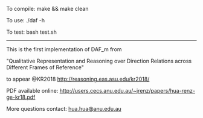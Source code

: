 To compile: make && make clean

To use: ./daf -h

To test: bash test.sh

---------------------------------------------------------------------------

This is the first implementation of DAF_m from

"Qualitative Representation and
Reasoning over Direction Relations across Different Frames of Reference"  

to appear @KR2018 http://reasoning.eas.asu.edu/kr2018/

PDF available online:
http://users.cecs.anu.edu.au/~jrenz/papers/hua-renz-ge-kr18.pdf

More questions contact:
hua.hua@anu.edu.au
